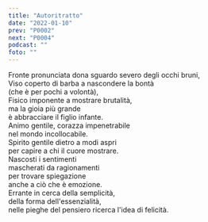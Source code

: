 ```yaml
---
title: "Autoritratto"
date: "2022-01-10"
prev: "P0002"
next: "P0004"
podcast: ""
foto: ""
---
```


Fronte pronunciata dona sguardo severo degli occhi bruni,  
Viso coperto di barba a nascondere la bontà  
(che è per pochi a volontà),  
Fisico imponente a mostrare brutalità,  
ma la gioia più grande  
è abbracciare il figlio infante.  
Animo gentile, corazza impenetrabile  
nel mondo incollocabile.  
Spirito gentile dietro a modi aspri  
per capire a chi il cuore mostrare.  
Nascosti i sentimenti  
mascherati da ragionamenti  
per trovare spiegazione  
anche a ciò che è emozione.  
Errante in cerca della semplicità,  
della forma dell'essenzialità,  
nelle pieghe del pensiero ricerca l'idea di felicità.  